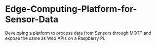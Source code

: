 # Edge-Computing-Platform-for-Sensor-Data
Developing a platform to process data from Sensors through MQTT and expose the same as Web APIs on a Raspberry Pi.
